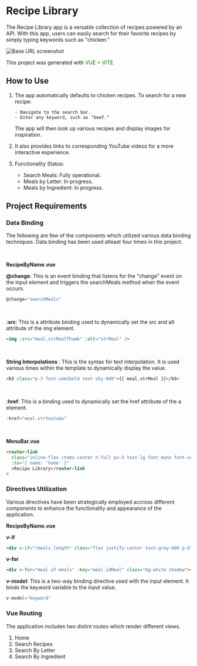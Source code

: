 # Recipe Library

The Recipe Library app is a versatile collection of recipes powered by an API. With this app, users can easily search for their favorite recipes by simply typing keywords such as "chicken."

![Base URL screenshot](src/assets/project.png)

This project was generated with <span style="color:green">VUE + VITE</span>

## How to Use

1.  The app automatically defaults to chicken recipes. To search for a new recipe:

        - Navigate to the search bar.
        - Enter any keyword, such as "beef."

    The app will then look up various recipes and display images for inspiration.

2.  It also provides links to corresponding YouTube videos for a more interactive experience.
3.  Functionality Status:

    - Search Meals: Fully operational.
    - Meals by Letter: In progress.
    - Meals by Ingredient: In progress.

## Project Requirements

### Data Binding

The following are few of the components which utilized various data binding techniques. Data binding has been used atleast four times in this project.

   <p>&nbsp;</p>

**RecipeByName.vue**

**@change**: This is an event binding that listens for the "change" event on the input element and triggers the searchMeals method when the event occurs.

```javascript
@change="searchMeals"
```

<p>&nbsp;</p>

**:src**: This is a attribute binding used to dynamically set the src and alt attribute of the img element.

```html
<img :src="meal.strMealThumb" :alt="strMeal" />
```

<p>&nbsp;</p>

**String Interpolations** : This is the syntax for text interpolation. It is used various times within the template to dynamically display the value.

```html
<h3 class="p-3 font-semibold text-sky-800">{{ meal.strMeal }}</h3>
```

<p>&nbsp;</p>

**:href**: This is a binding used to dynamically set the href attribute of the a element.

```javascript
:href="meal.strYoutube"
```

<p>&nbsp;</p>

**MenuBar.vue**

```html
<router-link
  class="inline-flex items-center h-full px-5 text-lg font-mono font-semibold tracking-widest text-transform: uppercase"
  :to="{ name: 'home' }"
  >Recipe Library</router-link
>
```

### Directives Utilization

Various directives have been strategically employed accross different components to enhance the functionality and appearance of the application.

**RecipeByName.vue**

**v-if**

```html
<div v-if="!meals.length" class="flex justify-center text-gray-600 p-8"></div>
```

**v-for**

```html
<div v-for="meal of meals" :key="meal.idMeal" class="bg-white shadow"></div>
```

**v-model**: This is a two-way binding directive used with the input element. It binds the keyword variable to the input value.

```javascript
v-model="keyword"
```

### Vue Routing

The application includes two distint routes which render different views.

1. Home
2. Search Recipes
3. Search By Letter
4. Search By Ingredient
